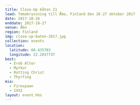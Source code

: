 ```yaml
---
title: Close-Up båten 21
lead: Temakryssning till Åbo, Finland den 26-27 oktober 2017
date: 2017-10-26
enddate: 2017-10-27
venue: Åbo
region: Finland
img: close-up-baten-2017.jpg
collection: events
location:
  latitude: 60.435783
  longitude: 22.2037737
best:
  - Ereb Altor
  - Myrkur
  - Rotting Christ
  - Thyrfing
mia:
  - Firespawn
  - IXXI
layout: event.hbs
---
```


